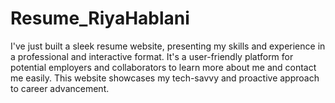 # Resume_RiyaHablani
I've just built a sleek resume website, presenting my skills and experience in a professional and interactive format. It's a user-friendly platform for potential employers and collaborators to learn more about me and contact me easily. This website showcases my tech-savvy and proactive approach to career advancement.
